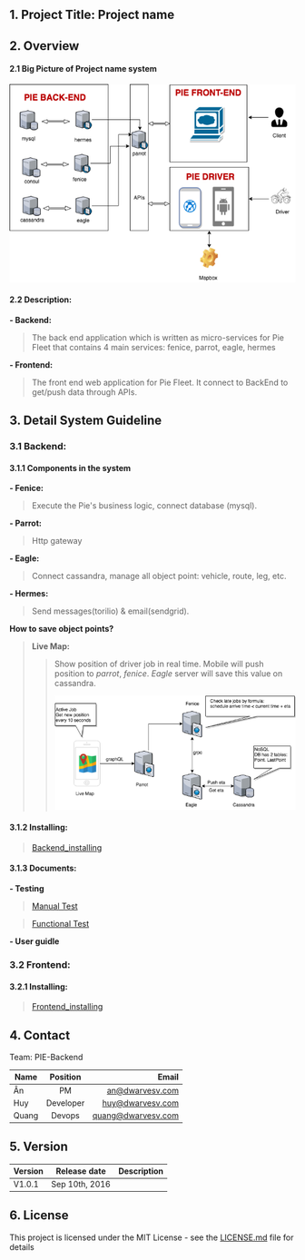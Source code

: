 ## 1. Project Title: **Project name**

## 2. Overview
#### 2.1 Big Picture of **Project name** system
![Big Picture](https://github.com/nguyenthihoangphuong/images/blob/Backend/PIE%20system.png?raw=true)

#### 2.2 Description:
**- Backend:** 
> The back end application which is written as micro-services for Pie Fleet that contains 4 main services: fenice, parrot, eagle, hermes

**- Frontend:**
> The front end web application for Pie Fleet. It connect to BackEnd to get/push data through APIs.

## 3. Detail System Guideline
### 3.1 Backend:
#### 3.1.1 Components in the system

**- Fenice:**
> Execute the Pie's business logic, connect database (mysql).

**- Parrot:** 
> Http gateway

**- Eagle:** 
> Connect cassandra, manage all object point: vehicle, route, leg, etc.

**- Hermes:** 
> Send messages(torilio) & email(sendgrid).

**How to save object points?**
> **Live Map:** 
> > Show position of driver job in real time. Mobile will push position to *parrot*, *fenice*. *Eagle* server will save this value on cassandra.
> > 
> > ![Object points](https://github.com/nguyenthihoangphuong/images/blob/Backend/ObjectPoint.png?raw=true)

#### 3.1.2 Installing:
> [Backend_installing](https://github.com/piemapping/backend/tree/feature/DEVOPS-244)

#### 3.1.3 Documents:

**- Testing**

> [Manual Test](https://docs.google.com/spreadsheets/d/1ToHisXyfIsDtZlo8jC60lPzzWNz8Vs0szuJJczNzkoY/edit#gid=1441377163)

> [Functional Test](https://github.com/piemapping/frontend/tree/develop/functional-test/features)

**- User guidle**


### 3.2 Frontend:
#### 3.2.1 Installing:
> [Frontend_installing](https://github.com/piemapping/frontend)

## 4. Contact
Team: PIE-Backend

| Name          | Position      | Email                |
| ------------- |:-------------:| --------------------:|
| Ân            | PM            | an@dwarvesv.com      |
| Huy           | Developer     | huy@dwarvesv.com     |
| Quang         | Devops        | quang@dwarvesv.com   |

## 5. Version
| Version          | Release date      | Description          |
| ---------------- |:-----------------:| --------------------:|
| V1.0.1           | Sep 10th, 2016    |                      |

## 6. License

This project is licensed under the MIT License - see the [LICENSE.md](LICENSE.md) file for details
